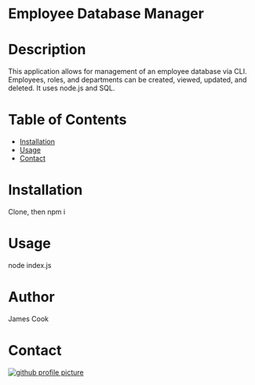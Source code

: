 
# Employee Database Manager
# Description
This application allows for management of an employee database via CLI. Employees, roles, and departments can be created, viewed, updated, and deleted. It uses node.js and SQL.
# Table of Contents
* [Installation](#Installation)
* [Usage](#Usage)
* [Contact](#Contact)
# Installation
Clone, then npm i
# Usage
node index.js
# Author
James Cook
# Contact
[![github profile picture](https://avatars.githubusercontent.com/jamescook98?s=100)](mailto:cookjamesarthur@gmail.com)
    
